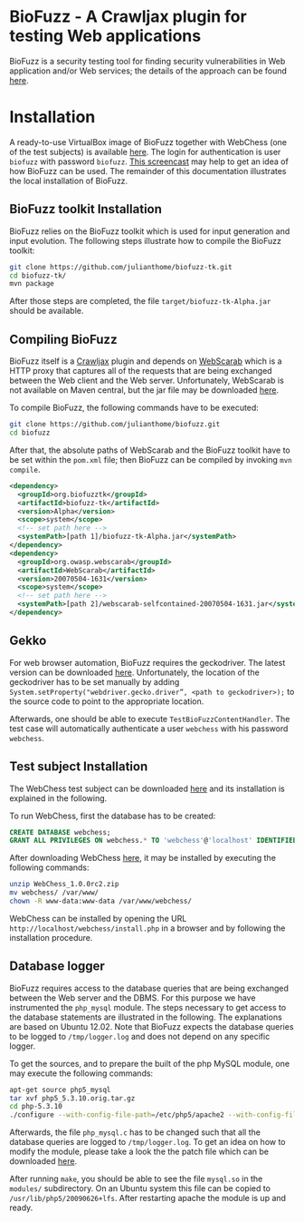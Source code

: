 # BioFuzz - A Crawljax plugin for testing Web applications

BioFuzz is a security testing tool for finding security vulnerabilities
in Web application and/or Web services; the details of the approach can be
found [here](http://www.specmate.org/papers/2014-06-Search-BasedSecurityTestingofWebApplications.pdf).

# Installation

A ready-to-use VirtualBox image of BioFuzz together with WebChess (one of the test subjects) is available [here](https://dropit.uni.lu/invitations?share=5652547adaabff7db807&dl=1). The login for authentication is user `biofuzz` with password `biofuzz`. [This screencast](https://dropit.uni.lu/invitations?share=babfb75907a530b2606b&dl=1) may help to get an idea of how BioFuzz can be used. The remainder of this documentation illustrates the local installation of BioFuzz.

## BioFuzz toolkit Installation

BioFuzz relies on the BioFuzz toolkit which is used for input generation and
input evolution. The following steps illustrate how to compile the BioFuzz
toolkit:

```bash
git clone https://github.com/julianthome/biofuzz-tk.git
cd biofuzz-tk/
mvn package
```
After those steps are completed, the file `target/biofuzz-tk-Alpha.jar` should be available.

## Compiling BioFuzz

BioFuzz itself is a [Crawljax](http://crawljax.com/) plugin and depends on [WebScarab](https://www.owasp.org/index.php/Category:OWASP_WebScarab_Project) which is a HTTP proxy that captures all of the requests that are being exchanged between the Web client and the Web server. Unfortunately, WebScarab is not available on Maven central, but the jar file may be downloaded [here](https://dropit.uni.lu/invitations?share=724dad6076fae28cef15&dl=1).

To compile BioFuzz, the following commands have to be executed:

```bash
git clone https://github.com/julianthome/biofuzz.git
cd biofuzz
```

After that, the absolute paths of WebScarab and the BioFuzz toolkit have to be set within the `pom.xml` file; then BioFuzz can be compiled by invoking `mvn compile`.

```xml
<dependency>
  <groupId>org.biofuzztk</groupId>
  <artifactId>biofuzz-tk</artifactId>
  <version>Alpha</version>
  <scope>system</scope>
  <!-- set path here -->
  <systemPath>[path 1]/biofuzz-tk-Alpha.jar</systemPath>
</dependency>
<dependency>
  <groupId>org.owasp.webscarab</groupId>
  <artifactId>WebScarab</artifactId>
  <version>20070504-1631</version>
  <scope>system</scope>
  <!-- set path here -->
  <systemPath>[path 2]/webscarab-selfcontained-20070504-1631.jar</systemPath>
</dependency>
```

## Gekko
For web browser automation, BioFuzz requires the geckodriver. The latest
version can be downloaded [here](https://github.com/mozilla/geckodriver/releases).
Unfortunately, the location of the geckodriver has to be set manually by
adding `System.setProperty("webdriver.gecko.driver”, <path to geckodriver>);` to the source code to point to the appropriate location.

Afterwards, one should be able to execute `TestBioFuzzContentHandler`.
The test case will automatically authenticate a user `webchess` with his
password `webchess`.


## Test subject Installation

The WebChess test subject can be downloaded [here](https://dropit.uni.lu/invitations?share=012ccd31f72b9176d8c2&dl=1) and its installation is explained in the following.

To run WebChess, first the database has to be created:

```sql
CREATE DATABASE webchess;
GRANT ALL PRIVILEGES ON webchess.* TO 'webchess'@'localhost' IDENTIFIED BY 'webchess';
```

After downloading WebChess [here](https://dropit.uni.lu/invitations?share=012ccd31f72b9176d8c2&dl=1), it may be installed by executing the following commands:

```bash
unzip WebChess_1.0.0rc2.zip
mv webchess/ /var/www/
chown -R www-data:www-data /var/www/webchess/
```

WebChess can be installed by opening the URL `http://localhost/webchess/install.php` in a browser and by following the installation procedure.

## Database logger

BioFuzz requires access to the database queries that are being
exchanged between the Web server and the DBMS. For this purpose we
have instrumented the `php_mysql` module. The steps necessary to get
access to the database statements are illustrated in the following.
The explanations are based on Ubuntu 12.02. Note that BioFuzz expects the
database queries to be logged to `/tmp/logger.log` and does not depend on any specific logger.

To get the sources, and to prepare the built of the php MySQL module,
one may execute the following commands:

```bash
apt-get source php5_mysql
tar xvf php5_5.3.10.orig.tar.gz
cd php-5.3.10
./configure --with-config-file-path=/etc/php5/apache2 --with-config-file-scan-dir=/etc/php5/apache2/conf.d --sysconfdir=/etc --localstatedir=/var --mandir=/usr/share/man --disable-debug --with-regex=php --disable-rpath --disable-static --with-pic --with-layout=GNU --with-pear=/usr/share/php --enable-sysvsem --enable-sysvshm --enable-sysvmsg --enable-bcmath --with-bz2 --enable-ctype --without-gdbm --with-iconv --with-gettext --enable-mbstring --enable-shmop --enable-sockets --enable-wddx --with-libxml-dir=/usr --with-zlib --with-kerberos=/usr --with-openssl --enable-zip --with-mhash=yes --with-exec-dir=/usr/lib/php5/libexec --with-mysql-sock=/var/run/mysqld/mysqld.sock --with-mysql=shared,/usr --with-pdo-mysql=shared,/usr --with-mysqli=shared,/usr/bin/mysql_config --with-libdir=/lib/i386-linux-gnu/
```

Afterwards, the file `php_mysql.c` has to be changed such that all the database
queries are logged to `/tmp/logger.log`. To get an idea on how to modify the module, please take a look the the patch file which can be downloaded [here](https://dropit.uni.lu/invitations?share=2484bc72ffefa0068c6e&dl=1).

After running `make`, you should be able to see the file `mysql.so` in
the `modules/` subdirectory. On an Ubuntu system this file can be
copied to `/usr/lib/php5/20090626+lfs`. After restarting apache the module is up and ready.
